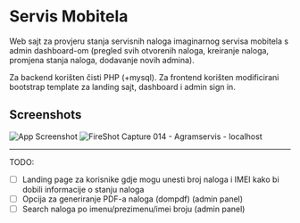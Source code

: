 # Servis Mobitela

Web sajt za provjeru stanja servisnih naloga imaginarnog servisa mobitela s admin dashboard-om (pregled svih otvorenih naloga, kreiranje naloga, promjena stanja naloga, dodavanje novih admina).

Za backend korišten čisti PHP (+mysql). Za frontend korišten modificirani bootstrap template za landing sajt, dashboard i admin sign in.

## Screenshots

![App Screenshot](https://via.placeholder.com/468x300?text=App+Screenshot+Here)
![FireShot Capture 014 - Agramservis - localhost](https://user-images.githubusercontent.com/20170617/222815559-a6a45c24-4470-4845-9ec7-ba9bccb605d1.png)


---
TODO:
- [ ] Landing page za korisnike gdje mogu unesti broj naloga i IMEI kako bi dobili informacije o stanju naloga
- [ ] Opcija za generiranje PDF-a naloga (dompdf) (admin panel)
- [ ] Search naloga po imenu/prezimenu/imei broju (admin panel)
